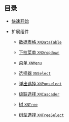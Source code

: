 ﻿## 目录

-   [快速开始](./GettingStarted.md)

-   扩展组件

    -   [数据表格 `XNDataTable`](./Component_DataTable.md)

    -   [下拉菜单 `XNDropdown`](./Component_Dropdown.md)

    -   [菜单 `XNMenu`](./Component_Menu.md)

    -   [选择器 `XNSelect`](./Component_Select.md)

    -   [弹出选择 `XNPopselect`](./Component_Popselect.md)

    -   [级联选择 `XNCascader`](./Component_Cascader.md)

    -   [树 `XNTree`](./Component_Tree.md)

    -   [树型选择 `XNTreeSelect`](./Component_TreeSelect.md)
